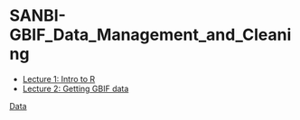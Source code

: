 # SANBI-GBIF_Data_Management_and_Cleaning

* <a href="https://github.com/vervis/SANBI-GBIF_Data_Management_and_Cleaning/blob/lecture_slides/1Intro_to_R.pdf">Lecture 1: Intro to R</a>
* <a href="https://github.com/vervis/SANBI-GBIF_Data_Management_and_Cleaning/blob/lecture_slides/2Getting_GBIF_data.pdf">Lecture 2: Getting GBIF data</a>


<a href="https://github.com/vervis/SANBI-GBIF_Data_Management_and_Cleaning/tree/data">Data</a>
